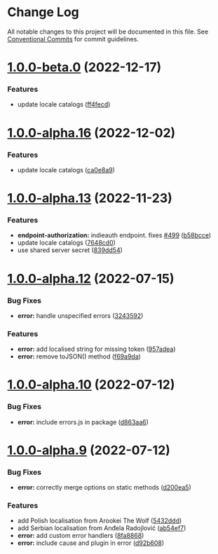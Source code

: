 # Change Log

All notable changes to this project will be documented in this file.
See [Conventional Commits](https://conventionalcommits.org) for commit guidelines.

# [1.0.0-beta.0](https://github.com/getindiekit/indiekit/compare/v1.0.0-alpha.18...v1.0.0-beta.0) (2022-12-17)

### Features

- update locale catalogs ([ff4fecd](https://github.com/getindiekit/indiekit/commit/ff4fecdd200aa6cd7839475a5050426cd60f1b2f))

# [1.0.0-alpha.16](https://github.com/getindiekit/indiekit/compare/v1.0.0-alpha.15...v1.0.0-alpha.16) (2022-12-02)

### Features

- update locale catalogs ([ca0e8a9](https://github.com/getindiekit/indiekit/commit/ca0e8a902439945a71210096f0f5db9bbe97397b))

# [1.0.0-alpha.13](https://github.com/getindiekit/indiekit/compare/v1.0.0-alpha.12...v1.0.0-alpha.13) (2022-11-23)

### Features

- **endpoint-authorization:** indieauth endpoint. fixes [#499](https://github.com/getindiekit/indiekit/issues/499) ([b58bcce](https://github.com/getindiekit/indiekit/commit/b58bcce678b12a9cf77d4272fac981125ccdc314))
- update locale catalogs ([7648cd0](https://github.com/getindiekit/indiekit/commit/7648cd0aebc3e94afe2f7ddc02771886a91a1ccd))
- use shared server secret ([839dd54](https://github.com/getindiekit/indiekit/commit/839dd54e9ed13abe4f458c82842dfdd5d749c3a5))

# [1.0.0-alpha.12](https://github.com/getindiekit/indiekit/compare/v1.0.0-alpha.11...v1.0.0-alpha.12) (2022-07-15)

### Bug Fixes

- **error:** handle unspecified errors ([3243592](https://github.com/getindiekit/indiekit/commit/3243592d7326851b6eec3aa514e315209bcfa12b))

### Features

- **error:** add localised string for missing token ([957adea](https://github.com/getindiekit/indiekit/commit/957adeaf1de26dd9799ed483e68c368173a69fb0))
- **error:** remove toJSON() method ([f69a9da](https://github.com/getindiekit/indiekit/commit/f69a9da4fa5f43d4b16afc1dc760332099225edf))

# [1.0.0-alpha.10](https://github.com/getindiekit/indiekit/compare/v1.0.0-alpha.9...v1.0.0-alpha.10) (2022-07-12)

### Bug Fixes

- **error:** include errors.js in package ([d863aa6](https://github.com/getindiekit/indiekit/commit/d863aa65d24f80ff33e1daa5f4d9dfa2d0948245))

# [1.0.0-alpha.9](https://github.com/getindiekit/indiekit/compare/v1.0.0-alpha.8...v1.0.0-alpha.9) (2022-07-12)

### Bug Fixes

- **error:** correctly merge options on static methods ([d200ea5](https://github.com/getindiekit/indiekit/commit/d200ea552422e70f3bfd76b8e7eb3d06fc416bc9))

### Features

- add Polish localisation from Arookei The Wolf ([5432ddd](https://github.com/getindiekit/indiekit/commit/5432ddd6a2095e7f4fc09ec8517cee8bffdf17a2))
- add Serbian localisation from Anđela Radojlović ([ab54ef7](https://github.com/getindiekit/indiekit/commit/ab54ef74a07f3c7c35aed4959b3addb3f3330fbf))
- **error:** add custom error handlers ([8fa8868](https://github.com/getindiekit/indiekit/commit/8fa8868b3438867bfc7492cd93f14b43a8c444c8))
- **error:** include cause and plugin in error ([d92b608](https://github.com/getindiekit/indiekit/commit/d92b60878218c26c3d7120e141753d897bb0eaae))
